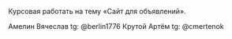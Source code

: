 Курсовая работать на тему «Сайт для объявлений».

Амелин Вячеслав tg: @berlin1776
Крутой Артём tg: @cmertenok

